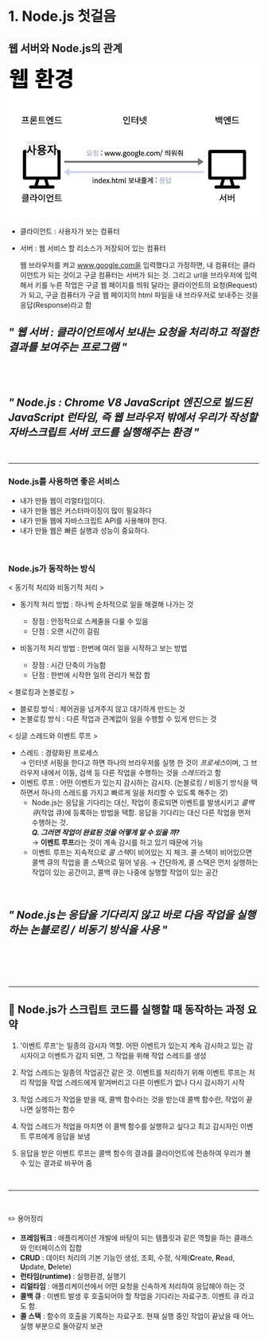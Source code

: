 # 1. Node.js 첫걸음

## 웹 서버와 Node.js의 관계

![웹환경](/NodeJs/img/node.png)

- 클라이언트 : 사용자가 보는 컴퓨터
- 서버 : 웹 서비스 할 리소스가 저장되어 있는 컴퓨터   

    웹 브라우저를 켜고 www.google.com을 입력했다고 가정하면, 내 컴퓨터는 클라이언트가 되는 것이고 구글 컴퓨터는 서버가 되는 것. 그리고 url을 브라우저에 입력해서 <Enter> 키를 누른 작업은 구글 웹 페이지를 띄워 달라는 클라이언트의 요청(Request)가 되고, 구글 컴퓨터가 구글 웹 페이지의 html 파일을 내 브라우저로 보내주는 것을 응답(Response)라고 함   


## *" 웹 서버 : 클라이언트에서 보내는 요청을 처리하고 적절한 결과를 보여주는 프로그램 "*

<br>
<br>

## *" Node.js : Chrome V8 JavaScript 엔진으로 빌드된 JavaScript 런타임, 즉 웹 브라우저 밖에서 우리가 작성할 자바스크립트 서버 코드를 실행해주는 환경 "*


<br>

<hr>

### **Node.js를 사용하면 좋은 서비스**   

- 내가 만들 웹이 리얼타임이다.
- 내가 만들 웹은 커스터마이징이 많이 필요하다
- 내가 만들 웹에 자바스크립트 API를 사용해야 한다.
- 내가 만들 웹은 빠른 실행과 성능이 중요하다.

<br>

### **Node.js가 동작하는 방식**
< 동기적 처리와 비동기적 처리 >

- 동기적 처리 방법 : 하나씩 순차적으로 일을 해결해 나가는 것
    - 장점 : 안정적으로 스케줄을 다룰 수 있음
    - 단점 : 오랜 시간이 걸림

- 비동기적 처리 방법 : 한번에 여러 일을 시작하고 보는 방법
    - 장점 : 시간 단축이 가능함
    - 단점 : 한번에 시작한 일의 관리가 복잡 함

< 블로킹과 논블로킹 >

- 블로킹 방식 : 제어권을 넘겨주지 않고 대기하게 만드는 것
- 논블로킹 방식 : 다른 작업과 관계없이 일을 수행할 수 있게 만드는 것   

< 싱글 스레드와 이벤트 루프 >

- 스레드 : 경량화된 프로세스   
        → 인터넷 서핑을 한다고 하면 하나의 브라우저를 실행 한 것이 *프로세스*이며, 그 브라우저 내에서 이동, 검색 등 다른 작업을 수행하는 것을 *스레드*라고 함
- 이벤트 루프 : 어떤 이벤트가 있는지 감시하는 감시자. (논블로킹 / 비동기 방식을 택하면서 하나의 스레드를 가지고 빠르게 일을 처리할 수 있도록 해주는 것)   
    - Node.js는 응답을 기다리는 대신, 작업이 종료되면 이벤트를 발생시키고 *콜백 큐*(작업 큐)에 등록하는 방법을 택함. 응답을 기다리는 대신 다른 작업을 먼저 수행하는 것.   
        ***Q. 그러면 작업이 완료된 것을 어떻게 알 수 있을 까?***   
        → **이벤트 루프**라는 것이 계속 감시를 하고 있기 때문에 가능   
    - 이벤트 루프는 지속적으로 *콜 스택*이 비어있는 지 체크. 콜 스택이 비어있으면 콜백 큐의 작업을 콜 스택으로 밀어 넣음.
        → 간단하게, 콜 스택은 먼저 실행하는 작업이 있는 공간이고, 콜백 큐는 나중에 실행할 작업이 있는 공간


<br>

## *" Node.js는 응답을 기다리지 않고 바로 다음 작업을 실행하는 논블로킹 / 비동기 방식을 사용 "*

<br>
<br>
<br>
<br>



<hr>

## 📌 Node.js가 스크립트 코드를 실행할 때 동작하는 과정 요약



1. '이벤트 루프'는 일종의 감시자 역할. 어떤 이벤트가 있는지 계속 감시하고 있는 감시자이고 이벤트가 감지 되면, 그 작업을 위해 작업 스레드를 생성

2. 작업 스레드는 일종의 작업공간 같은 것. 이벤트를 처리하기 위해 이벤트 루프는 처리 작업을 작업 스레드에게 맡겨버리고 다른 이벤트가 없나 다시 감시하기 시작

3. 작업 스레드가 작업을 받을 때, 콜백 함수라는 것을 받는데 콜백 함수란, 작업이 끝나면 실행하는 함수

4. 작업 스레드가 적업을 마치면 이 콜백 함수를 실행하고 싶다고 최고 감시자인 이벤트 루프에게 응답을 보냄

5. 응답을 받은 이벤트 루프는 콜백 함수의 결과를 클라이언트에 전송하여 우리가 볼 수 있는 결과로 바꾸어 줌   
<br>


<hr>


<br>



✏️ 용어정리
- **프레임워크** : 애플리케이션 개발에 바탕이 되는 템플릿과 같은 역할을 하는 클래스와 인터페이스의 집합
- **CRUD** : 데이터 처리의 기본 기능인 생성, 조회, 수정, 삭제(**C**reate, **R**ead, **U**pdate, **D**elete)   
- **런타임(runtime)** : 실행환경, 실행기
- **리얼타임** : 애플리케이션에서 어떤 요청을 신속하게 처리하여 응답헤야 하는 것
- **콜백 큐** : 이벤트 발생 후 호출되어야 할 작업을 기다리는 자료구조. 이벤트 큐 라고도 함.
- **콜 스택** : 함수의 호출을 기록하는 자료구조. 현재 실행 중인 작업이 끝났을 때 어느 실행 부분으로 돌아갈지 보관



